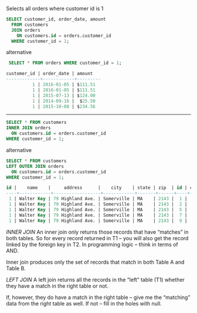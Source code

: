 

Selects all orders where customer id is 1

```sql
SELECT customer_id, order_date, amount
  FROM customers
  JOIN orders
    ON customers.id = orders.customer_id
  WHERE customer_id = 1;

```
alternative
```sql
 SELECT * FROM orders WHERE customer_id = 1;
```
```sql
customer_id | order_date | amount  
-------------+------------+---------
          1 | 2016-01-05 | $111.51
          1 | 2016-01-05 | $111.51
          1 | 2015-07-13 | $124.00
          1 | 2014-09-16 |  $25.50
          1 | 2015-10-08 | $234.56
```
----------
```sql
SELECT * FROM customers
INNER JOIN orders
  ON customers.id = orders.customer_id
WHERE customer_id = 1;
```
alternative

```sql
SELECT * FROM customers
LEFT OUTER JOIN orders
  ON customers.id = orders.customer_id
WHERE customer_id = 1;
```

```sql
id |    name    |     address      |    city    | state | zip  | id | customer_id | amount  | order_date
----+------------+------------------+------------+-------+------+----+-------------+---------+------------
 1 | Walter Key | 79 Highland Ave. | Somerville | MA    | 2143 |  1 |           1 | $111.51 | 2016-01-05
 1 | Walter Key | 79 Highland Ave. | Somerville | MA    | 2143 |  2 |           1 | $111.51 | 2016-01-05
 1 | Walter Key | 79 Highland Ave. | Somerville | MA    | 2143 |  5 |           1 | $124.00 | 2015-07-13
 1 | Walter Key | 79 Highland Ave. | Somerville | MA    | 2143 |  7 |           1 |  $25.50 | 2014-09-16
 1 | Walter Key | 79 Highland Ave. | Somerville | MA    | 2143 |  9 |           1 | $234.56 | 2015-10-08
 ```


*INNER JOIN*
An inner join only returns those records that have “matches” in both tables. So for every record returned in T1 – you will also get the record linked by the foreign key in T2. In programming logic – think in terms of AND.

Inner join produces only the set of records that match in both Table A and Table B.

*LEFT JOIN*
A left join returns all the records in the “left” table (T1) whether they have a match in the right table or not.

If, however, they do have a match in the right table – give me the “matching” data from the right table as well. If not – fill in the holes with null.
